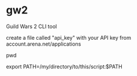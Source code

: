 # gw2
Guild Wars 2 CLI tool

create a file called "api_key" with your API key from account.arena.net/applications

pwd

export PATH=/my/directory/to/this/script:$PATH
